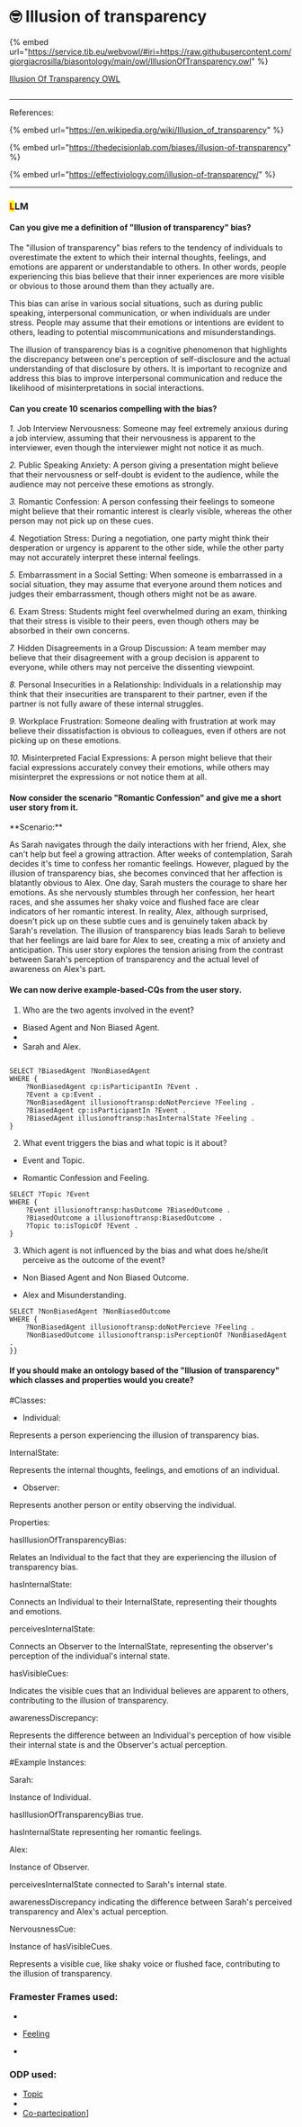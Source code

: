 # 🤓 Illusion of transparency

{% embed url="https://service.tib.eu/webvowl/#iri=https://raw.githubusercontent.com/giorgiacrosilla/biasontology/main/owl/IllusionOfTransparency.owl" %}

[Illusion Of Transparency OWL](https://raw.githubusercontent.com/giorgiacrosilla/biasontology/main/owl/IllusionOfTransparency.owl)

<figure><img src="../../uml/IllusionOfTransparency.jpg" alt=""><figcaption></figcaption></figure>


***

References:

{% embed url="https://en.wikipedia.org/wiki/Illusion_of_transparency" %}

{% embed url="https://thedecisionlab.com/biases/illusion-of-transparency" %}

{% embed url="https://effectiviology.com/illusion-of-transparency/" %}

***

### <mark style="color:red;">L</mark>LM

#### Can you give me a definition of "Illusion of transparency" bias?

The "illusion of transparency" bias refers to the tendency of individuals to overestimate the extent to which their internal thoughts, feelings, and emotions are apparent or understandable to others. In other words, people experiencing this bias believe that their inner experiences are more visible or obvious to those around them than they actually are. 

This bias can arise in various social situations, such as during public speaking, interpersonal communication, or when individuals are under stress. People may assume that their emotions or intentions are evident to others, leading to potential miscommunications and misunderstandings. 

The illusion of transparency bias is a cognitive phenomenon that highlights the discrepancy between one's perception of self-disclosure and the actual understanding of that disclosure by others. It is important to recognize and address this bias to improve interpersonal communication and reduce the likelihood of misinterpretations in social interactions. 

#### Can you create 10 scenarios compelling with the bias?

*1.* Job Interview Nervousness: Someone may feel extremely anxious during a job interview, assuming that their nervousness is apparent to the interviewer, even though the interviewer might not notice it as much. 

*2.* Public Speaking Anxiety: A person giving a presentation might believe that their nervousness or self-doubt is evident to the audience, while the audience may not perceive these emotions as strongly. 

*3.* Romantic Confession: A person confessing their feelings to someone might believe that their romantic interest is clearly visible, whereas the other person may not pick up on these cues. 

*4.* Negotiation Stress: During a negotiation, one party might think their desperation or urgency is apparent to the other side, while the other party may not accurately interpret these internal feelings. 

*5.* Embarrassment in a Social Setting: When someone is embarrassed in a social situation, they may assume that everyone around them notices and judges their embarrassment, though others might not be as aware. 

*6.* Exam Stress: Students might feel overwhelmed during an exam, thinking that their stress is visible to their peers, even though others may be absorbed in their own concerns. 

*7.* Hidden Disagreements in a Group Discussion: A team member may believe that their disagreement with a group decision is apparent to everyone, while others may not perceive the dissenting viewpoint. 

*8.* Personal Insecurities in a Relationship: Individuals in a relationship may think that their insecurities are transparent to their partner, even if the partner is not fully aware of these internal struggles. 

*9.* Workplace Frustration: Someone dealing with frustration at work may believe their dissatisfaction is obvious to colleagues, even if others are not picking up on these emotions. 

*10.* Misinterpreted Facial Expressions: A person might believe that their facial expressions accurately convey their emotions, while others may misinterpret the expressions or not notice them at all. 


#### Now consider the scenario "Romantic Confession" and give me a short user story from it.

\*\*Scenario:\*\*

As Sarah navigates through the daily interactions with her friend, Alex, she can't help but feel a growing attraction. After weeks of contemplation, Sarah decides it's time to confess her romantic feelings. However, plagued by the illusion of transparency bias, she becomes convinced that her affection is blatantly obvious to Alex. One day, Sarah musters the courage to share her emotions. As she nervously stumbles through her confession, her heart races, and she assumes her shaky voice and flushed face are clear indicators of her romantic interest. In reality, Alex, although surprised, doesn't pick up on these subtle cues and is genuinely taken aback by Sarah's revelation. The illusion of transparency bias leads Sarah to believe that her feelings are laid bare for Alex to see, creating a mix of anxiety and anticipation. This user story explores the tension arising from the contrast between Sarah's perception of transparency and the actual level of awareness on Alex's part. 

#### We can now derive example-based-CQs from the user story.&#x20;

1. Who are the two agents involved in the event?&#x20;

- &#x20;       Biased Agent and Non Biased Agent.&#x20;
- 
- &#x20;       Sarah and Alex.&#x20;

```sparql

SELECT ?BiasedAgent ?NonBiasedAgent
WHERE {
    ?NonBiasedAgent cp:isParticipantIn ?Event .
    ?Event a cp:Event .
    ?NonBiasedAgent illusionoftransp:doNotPercieve ?Feeling .
    ?BiasedAgent cp:isParticipantIn ?Event .
    ?BiasedAgent illusionoftransp:hasInternalState ?Feeling . 
}
```

2. What event triggers the bias and what topic is it about?&#x20;

- &#x20;       Event and Topic.&#x20;

- &#x20;       Romantic Confession and Feeling.&#x20;

```sparql
SELECT ?Topic ?Event
WHERE {
    ?Event illusionoftransp:hasOutcome ?BiasedOutcome .
    ?BiasedOutcome a illusionoftransp:BiasedOutcome .
    ?Topic to:isTopicOf ?Event .
}
```

3. Which agent is not influenced by the bias and what does he/she/it perceive as the outcome of the event?&#x20;

- &#x20;       Non Biased Agent and Non Biased Outcome.&#x20;

- &#x20;       Alex and Misunderstanding.&#x20;

```sparql
SELECT ?NonBiasedAgent ?NonBiasedOutcome
WHERE {
    ?NonBiasedAgent illusionoftransp:doNotPercieve ?Feeling .
    ?NonBiasedOutcome illusionoftransp:isPerceptionOf ?NonBiasedAgent . 
}}
```

#### If you should make an ontology based of the "Illusion of transparency" which classes and properties would you create?

#Classes: 

- Individual: 

Represents a person experiencing the illusion of transparency bias. 

InternalState: 

Represents the internal thoughts, feelings, and emotions of an individual. 

- Observer: 

Represents another person or entity observing the individual. 

Properties: 

hasIllusionOfTransparencyBias: 

Relates an Individual to the fact that they are experiencing the illusion of transparency bias. 

hasInternalState: 

Connects an Individual to their InternalState, representing their thoughts and emotions. 

perceivesInternalState: 

Connects an Observer to the InternalState, representing the observer's perception of the individual's internal state. 

hasVisibleCues: 

Indicates the visible cues that an Individual believes are apparent to others, contributing to the illusion of transparency. 

awarenessDiscrepancy: 

Represents the difference between an Individual's perception of how visible their internal state is and the Observer's actual perception. 

#Example Instances: 

Sarah: 

Instance of Individual. 

hasIllusionOfTransparencyBias true. 

hasInternalState representing her romantic feelings. 

Alex: 

Instance of Observer. 

perceivesInternalState connected to Sarah's internal state. 

awarenessDiscrepancy indicating the difference between Sarah's perceived transparency and Alex's actual perception. 

NervousnessCue: 

Instance of hasVisibleCues. 

Represents a visible cue, like shaky voice or flushed face, contributing to the illusion of transparency. 
### Framester Frames used:

*
- [Feeling](https://w3id.org/framester/data/framestercore/Feeling)


* 

### ODP used:


- [Topic](http://ontologydesignpatterns.org/wiki/Submissions:Topic)
- 
- [Co-partecipation](http://ontologydesignpatterns.org/wiki/Submissions:Co-participation)]



